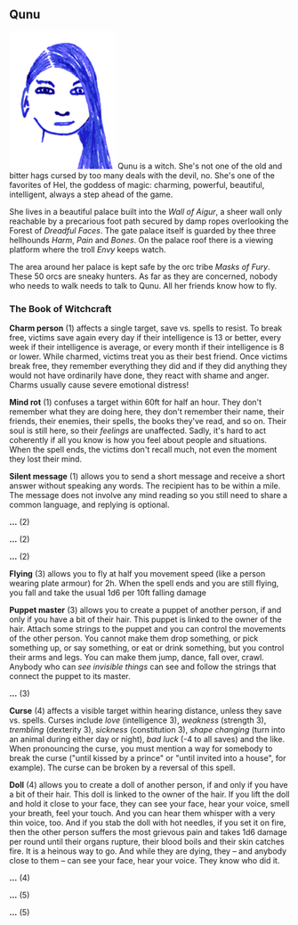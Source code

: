 ## Qunu

![Qunu](Qunu.png)
Qunu is a witch. She's not one of the old and bitter hags cursed by
too many deals with the devil, no. She's one of the favorites of Hel,
the goddess of magic: charming, powerful, beautiful, intelligent,
always a step ahead of the game.

She lives in a beautiful palace built into the *Wall of Aigur*, a
sheer wall only reachable by a precarious foot path secured by damp
ropes overlooking the Forest of *Dreadful Faces*. The gate palace
itself is guarded by thee three hellhounds *Harm*, *Pain* and *Bones*.
On the palace roof there is a viewing platform where the troll *Envy*
keeps watch.

The area around her palace is kept safe by the orc tribe *Masks of
Fury*. These 50 orcs are sneaky hunters. As far as they are concerned,
nobody who needs to walk needs to talk to Qunu. All her friends know
how to fly.

### The Book of Witchcraft

**Charm person** (1) affects a single target, save vs. spells to
resist. To break free, victims save again every day if their
intelligence is 13 or better, every week if their intelligence is
average, or every month if their intelligence is 8 or lower. While
charmed, victims treat you as their best friend. Once victims break
free, they remember everything they did and if they did anything they
would not have ordinarily have done, they react with shame and anger.
Charms usually cause severe emotional distress!

**Mind rot** (1) confuses a target within 60ft for half an hour. They
don't remember what they are doing here, they don't remember their
name, their friends, their enemies, their spells, the books they've
read, and so on. Their soul is still here, so their *feelings* are
unaffected. Sadly, it's hard to act coherently if all you know is how
you feel about people and situations. When the spell ends, the victims
don't recall much, not even the moment they lost their mind.

**Silent message** (1) allows you to send a short message and receive
a short answer without speaking any words. The recipient has to be
within a mile. The message does not involve any mind reading so you
still need to share a common language, and replying is optional.

**...** (2)

**...** (2)

**...** (2)

**Flying** (3) allows you to fly at half you movement speed (like a
person wearing plate armour) for 2h. When the spell ends and you are
still flying, you fall and take the usual 1d6 per 10ft falling damage

**Puppet master** (3) allows you to create a puppet of another person,
if and only if you have a bit of their hair. This puppet is linked to
the owner of the hair. Attach some strings to the puppet and you can
control the movements of the other person. You cannot make them drop
something, or pick something up, or say something, or eat or drink
something, but you control their arms and legs. You can make them
jump, dance, fall over, crawl. Anybody who can *see invisible things*
can see and follow the strings that connect the puppet to its master.

**...** (3)

**Curse** (4) affects a visible target within hearing distance, unless
they save vs. spells. Curses include *love* (intelligence 3),
*weakness* (strength 3), *trembling* (dexterity 3), *sickness*
(constitution 3), *shape changing* (turn into an animal during either
day or night), *bad luck* (-4 to all saves) and the like. When
pronouncing the curse, you must mention a way for somebody to break
the curse ("until kissed by a prince" or "until invited into a house",
for example). The curse can be broken by a reversal of this spell.

**Doll** (4) allows you to create a doll of another person, if and
only if you have a bit of their hair. This doll is linked to the owner
of the hair. If you lift the doll and hold it close to your face, they
can see your face, hear your voice, smell your breath, feel your
touch. And you can hear them whisper with a very thin voice, too. And
if you stab the doll with hot needles, if you set it on fire, then the
other person suffers the most grievous pain and takes 1d6 damage per
round until their organs rupture, their blood boils and their skin
catches fire. It is a heinous way to go. And while they are dying,
they – and anybody close to them – can see your face, hear your voice.
They know who did it.

**...** (4)

**...** (5)

**...** (5)
